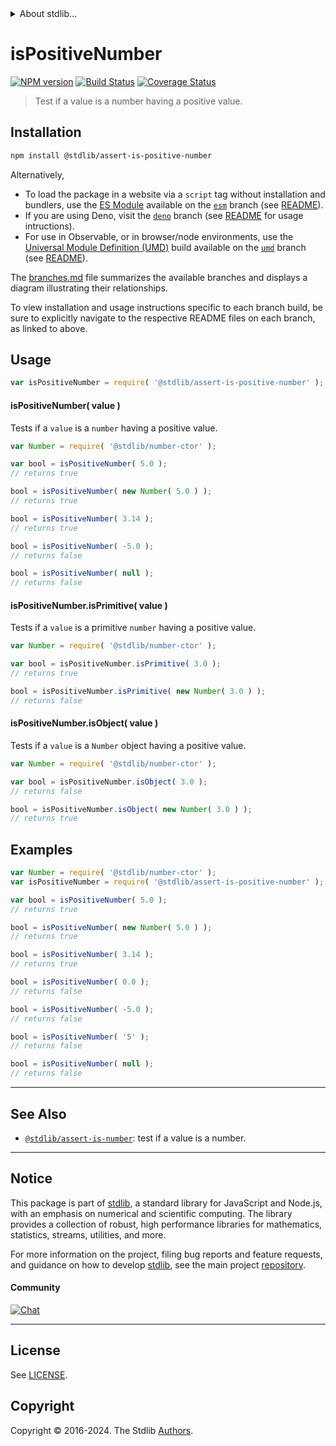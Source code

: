 <!--

@license Apache-2.0

Copyright (c) 2018 The Stdlib Authors.

Licensed under the Apache License, Version 2.0 (the "License");
you may not use this file except in compliance with the License.
You may obtain a copy of the License at

   http://www.apache.org/licenses/LICENSE-2.0

Unless required by applicable law or agreed to in writing, software
distributed under the License is distributed on an "AS IS" BASIS,
WITHOUT WARRANTIES OR CONDITIONS OF ANY KIND, either express or implied.
See the License for the specific language governing permissions and
limitations under the License.

-->


<details>
  <summary>
    About stdlib...
  </summary>
  <p>We believe in a future in which the web is a preferred environment for numerical computation. To help realize this future, we've built stdlib. stdlib is a standard library, with an emphasis on numerical and scientific computation, written in JavaScript (and C) for execution in browsers and in Node.js.</p>
  <p>The library is fully decomposable, being architected in such a way that you can swap out and mix and match APIs and functionality to cater to your exact preferences and use cases.</p>
  <p>When you use stdlib, you can be absolutely certain that you are using the most thorough, rigorous, well-written, studied, documented, tested, measured, and high-quality code out there.</p>
  <p>To join us in bringing numerical computing to the web, get started by checking us out on <a href="https://github.com/stdlib-js/stdlib">GitHub</a>, and please consider <a href="https://opencollective.com/stdlib">financially supporting stdlib</a>. We greatly appreciate your continued support!</p>
</details>

# isPositiveNumber

[![NPM version][npm-image]][npm-url] [![Build Status][test-image]][test-url] [![Coverage Status][coverage-image]][coverage-url] <!-- [![dependencies][dependencies-image]][dependencies-url] -->

> Test if a value is a number having a positive value.

<section class="installation">

## Installation

```bash
npm install @stdlib/assert-is-positive-number
```

Alternatively,

-   To load the package in a website via a `script` tag without installation and bundlers, use the [ES Module][es-module] available on the [`esm`][esm-url] branch (see [README][esm-readme]).
-   If you are using Deno, visit the [`deno`][deno-url] branch (see [README][deno-readme] for usage intructions).
-   For use in Observable, or in browser/node environments, use the [Universal Module Definition (UMD)][umd] build available on the [`umd`][umd-url] branch (see [README][umd-readme]).

The [branches.md][branches-url] file summarizes the available branches and displays a diagram illustrating their relationships.

To view installation and usage instructions specific to each branch build, be sure to explicitly navigate to the respective README files on each branch, as linked to above.

</section>

<section class="usage">

## Usage

```javascript
var isPositiveNumber = require( '@stdlib/assert-is-positive-number' );
```

#### isPositiveNumber( value )

Tests if a `value` is a `number` having a positive value.

<!-- eslint-disable no-new-wrappers -->

```javascript
var Number = require( '@stdlib/number-ctor' );

var bool = isPositiveNumber( 5.0 );
// returns true

bool = isPositiveNumber( new Number( 5.0 ) );
// returns true

bool = isPositiveNumber( 3.14 );
// returns true

bool = isPositiveNumber( -5.0 );
// returns false

bool = isPositiveNumber( null );
// returns false
```

#### isPositiveNumber.isPrimitive( value )

Tests if a `value` is a primitive `number` having a positive value.

<!-- eslint-disable no-new-wrappers -->

```javascript
var Number = require( '@stdlib/number-ctor' );

var bool = isPositiveNumber.isPrimitive( 3.0 );
// returns true

bool = isPositiveNumber.isPrimitive( new Number( 3.0 ) );
// returns false
```

#### isPositiveNumber.isObject( value )

Tests if a `value` is a `Number` object having a positive value.

<!-- eslint-disable no-new-wrappers -->

```javascript
var Number = require( '@stdlib/number-ctor' );

var bool = isPositiveNumber.isObject( 3.0 );
// returns false

bool = isPositiveNumber.isObject( new Number( 3.0 ) );
// returns true
```

</section>

<!-- /.usage -->

<section class="examples">

## Examples

<!-- eslint-disable no-new-wrappers -->

<!-- eslint no-undef: "error" -->

```javascript
var Number = require( '@stdlib/number-ctor' );
var isPositiveNumber = require( '@stdlib/assert-is-positive-number' );

var bool = isPositiveNumber( 5.0 );
// returns true

bool = isPositiveNumber( new Number( 5.0 ) );
// returns true

bool = isPositiveNumber( 3.14 );
// returns true

bool = isPositiveNumber( 0.0 );
// returns false

bool = isPositiveNumber( -5.0 );
// returns false

bool = isPositiveNumber( '5' );
// returns false

bool = isPositiveNumber( null );
// returns false
```

</section>

<!-- /.examples -->

<!-- Section for related `stdlib` packages. Do not manually edit this section, as it is automatically populated. -->

<section class="related">

* * *

## See Also

-   <span class="package-name">[`@stdlib/assert-is-number`][@stdlib/assert/is-number]</span><span class="delimiter">: </span><span class="description">test if a value is a number.</span>

</section>

<!-- /.related -->

<!-- Section for all links. Make sure to keep an empty line after the `section` element and another before the `/section` close. -->


<section class="main-repo" >

* * *

## Notice

This package is part of [stdlib][stdlib], a standard library for JavaScript and Node.js, with an emphasis on numerical and scientific computing. The library provides a collection of robust, high performance libraries for mathematics, statistics, streams, utilities, and more.

For more information on the project, filing bug reports and feature requests, and guidance on how to develop [stdlib][stdlib], see the main project [repository][stdlib].

#### Community

[![Chat][chat-image]][chat-url]

---

## License

See [LICENSE][stdlib-license].


## Copyright

Copyright &copy; 2016-2024. The Stdlib [Authors][stdlib-authors].

</section>

<!-- /.stdlib -->

<!-- Section for all links. Make sure to keep an empty line after the `section` element and another before the `/section` close. -->

<section class="links">

[npm-image]: http://img.shields.io/npm/v/@stdlib/assert-is-positive-number.svg
[npm-url]: https://npmjs.org/package/@stdlib/assert-is-positive-number

[test-image]: https://github.com/stdlib-js/assert-is-positive-number/actions/workflows/test.yml/badge.svg?branch=v0.2.1
[test-url]: https://github.com/stdlib-js/assert-is-positive-number/actions/workflows/test.yml?query=branch:v0.2.1

[coverage-image]: https://img.shields.io/codecov/c/github/stdlib-js/assert-is-positive-number/main.svg
[coverage-url]: https://codecov.io/github/stdlib-js/assert-is-positive-number?branch=main

<!--

[dependencies-image]: https://img.shields.io/david/stdlib-js/assert-is-positive-number.svg
[dependencies-url]: https://david-dm.org/stdlib-js/assert-is-positive-number/main

-->

[chat-image]: https://img.shields.io/gitter/room/stdlib-js/stdlib.svg
[chat-url]: https://app.gitter.im/#/room/#stdlib-js_stdlib:gitter.im

[stdlib]: https://github.com/stdlib-js/stdlib

[stdlib-authors]: https://github.com/stdlib-js/stdlib/graphs/contributors

[umd]: https://github.com/umdjs/umd
[es-module]: https://developer.mozilla.org/en-US/docs/Web/JavaScript/Guide/Modules

[deno-url]: https://github.com/stdlib-js/assert-is-positive-number/tree/deno
[deno-readme]: https://github.com/stdlib-js/assert-is-positive-number/blob/deno/README.md
[umd-url]: https://github.com/stdlib-js/assert-is-positive-number/tree/umd
[umd-readme]: https://github.com/stdlib-js/assert-is-positive-number/blob/umd/README.md
[esm-url]: https://github.com/stdlib-js/assert-is-positive-number/tree/esm
[esm-readme]: https://github.com/stdlib-js/assert-is-positive-number/blob/esm/README.md
[branches-url]: https://github.com/stdlib-js/assert-is-positive-number/blob/main/branches.md

[stdlib-license]: https://raw.githubusercontent.com/stdlib-js/assert-is-positive-number/main/LICENSE

<!-- <related-links> -->

[@stdlib/assert/is-number]: https://github.com/stdlib-js/assert-is-number

<!-- </related-links> -->

</section>

<!-- /.links -->
